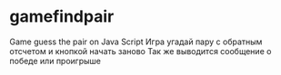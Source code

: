 # gamefindpair
Game guess the pair on Java Script
Игра угадай пару с обратным отсчетом и кнопкой начать заново
Так же выводится сообщение о победе или проигрыше
